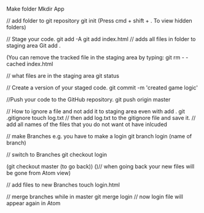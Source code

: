 Make folder
Mkdir App

// add folder to git repository
git init
(Press cmd + shift + .  To view hidden folders)

// Stage your code.
git add -A
git add index.html
// adds all files in folder to staging area
Git add .

(You can remove the tracked file in the staging area by typing:
git rm - - cached index.html

// what files are in the staging area
git status

// Create a version of your staged code.
git commit -m 'created game logic'

//Push your code to the GitHub repository.
git push origin master

// How to ignore a file and not add it to staging area even with add .
git .gitignore
touch log.txt
// then add log.txt to the gitignore file and save it.
// add all names of the files that you do not want ot have inlcuded


// make Branches e.g. you have to make a login
git branch login (name of branch)

// switch to Branches
git checkout login

(git checkout master (to go back))
()// when going back your new files will be gone from Atom view)

// add files to new Branches
touch login.html

// merge branches while in master
git merge login
// now login file will appear again in Atom
